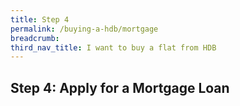 ```yaml
---
title: Step 4
permalink: /buying-a-hdb/mortgage
breadcrumb:
third_nav_title: I want to buy a flat from HDB
---
```


## Step 4: Apply for a Mortgage Loan
